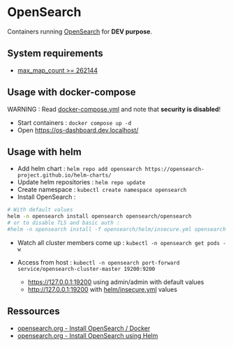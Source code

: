 # OpenSearch

Containers running [OpenSearch](https://opensearch.org/) for **DEV purpose**.

## System requirements

* [max_map_count >= 262144](../docs/max_map_count.md)

## Usage with docker-compose

WARNING : Read [docker-compose.yml](docker-compose.yml) and note that **security is disabled**!

* Start containers : `docker compose up -d`
* Open https://os-dashboard.dev.localhost/

## Usage with helm

* Add helm chart : `helm repo add opensearch https://opensearch-project.github.io/helm-charts/`
* Update helm repositories : `helm repo update`
* Create namespace : `kubectl create namespace opensearch`
* Install OpenSearch : 

```bash
# With default values
helm -n opensearch install opensearch opensearch/opensearch
# or to disable TLS and basic auth :
#helm -n opensearch install -f opensearch/helm/insecure.yml opensearch opensearch/opensearch
```

* Watch all cluster members come up : `kubectl -n opensearch get pods -w`

* Access from host : `kubectl -n opensearch port-forward service/opensearch-cluster-master 19200:9200`
  * https://127.0.0.1:19200 using admin/admin with default values
  * http://127.0.0.1:19200 with [helm/insecure.yml](helm/insecure.yml) values

## Ressources

* [opensearch.org - Install OpenSearch / Docker](https://opensearch.org/docs/latest/opensearch/install/docker/)
* [opensearch.org - Install OpenSearch using Helm](https://opensearch.org/docs/latest/opensearch/install/helm/#install-opensearch-using-helm)



